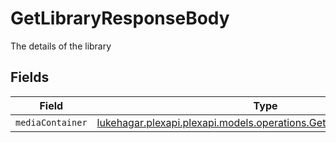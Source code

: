 # GetLibraryResponseBody

The details of the library


## Fields

| Field                                                                                                                       | Type                                                                                                                        | Required                                                                                                                    | Description                                                                                                                 |
| --------------------------------------------------------------------------------------------------------------------------- | --------------------------------------------------------------------------------------------------------------------------- | --------------------------------------------------------------------------------------------------------------------------- | --------------------------------------------------------------------------------------------------------------------------- |
| `mediaContainer`                                                                                                            | [lukehagar.plexapi.plexapi.models.operations.GetLibraryMediaContainer](../../models/operations/GetLibraryMediaContainer.md) | :heavy_minus_sign:                                                                                                          | N/A                                                                                                                         |